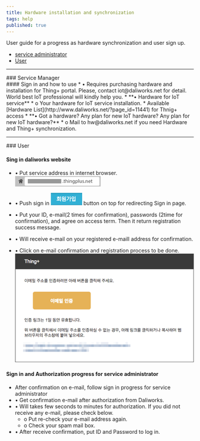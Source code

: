 ```yaml
---
title: Hardware installation and synchronization
tags: help
published: true
---
```


User guide for a progress as hardware synchronization and user sign up. 

* [service administrator](#id-serviceadmin)
* [User](#id-enduser) 

---
<div id='id-serviceadmin'/>
### Service Manager
<br>
#### Sign in and how to use
  * •	Requires purchasing hardware and installation for Thing+ portal. Please, contact iot@daliworks.net for detail. World best IoT professional will kindly help you.
  * **•	Hardware for IoT service**
    * o	Your hardware for IoT service installation.
    * Available [Hardware List](http://www.daliworks.net/?page_id=11441) for Thnig+ access
  * **•	Got a hardware? Any plan for new IoT hardware? Any plan for new IoT hardware?**
    * o Mail to hw@daliworks.net if you need Hardware and Thing+ synchronization.

<br>

---
<div id='id-enduser'/>
### User
<br>

<!---
### Prerequestion for service 
  * Registor member in {serviceName}.thingplus.net 
  * Service administration approval and authorization 
-->

#### Sing in daliworks website
  * •	Put service address in internet browser.
![](/assets/2_address.png)

  * •	Push sign in ![](/assets/2_register.png) button on top for redirecting Sign in page. 
  * •	Put your ID, e-mail(2 times for confirmation), passwords (2time for confirmation), and agree on access term. Then it return registration success message.   
  * •	Will receive e-mail on your registered e-maill address for confirmation. 
  * •	Click on e-mail confirmation and registration process to be done.   
![](/assets/2_email.png)

#### Sign in and Authorization progress for service administrator
  * After confirmation on e-mail, follow sign in progress for service administrator
  * •	Get confirmation e-mail after authorization from Daliworks.  
  * •	Will takes few seconds to minutes for authorization. If you did not receive any e-mail, please check below.  
    * o	Put re-check your e-mail address again. 
    * o	Check your spam mail box. 
  * •	After receive confirmation, put ID and Password to log in.  

<!---

<br>

---
### Developer
<br>
### Necessary step to use Thing+ portal
1) Hardware
* Pin number in puchased hardware 
* Thing+ registration
* Connect hardware in Thing+ registration

### Hardware

### Hardware?

### Purchasing Hardware?

### Pin number in hardware

### check pin number in hardware

### Connect Gateway 
* Can connect Thing+ protal if puchased hardware.

### Connect Gateway

### Check gateway on Thing+
1. Move to sensor list menu.  
* Check gateway on sensor list page.  
* After find gateway, check sensor below name of gateway. 
* If not, ask service administrator.(Contact person or send e-mail on bottom of screen)
-->



<!---
Service administrator B2B
- www.thingplus.net
- Sign in and service  
- 1)Guide for hardware that you want to add(Not installation guide. Access guide with hardware.)
- 2)Contact directly to hardware 

3)User
- example.thingplus.net
- Need authorization for service adminstrator and gateway after sign in 
- Hardware information will not be provided
- Information for sign in and authorization

Developer(Site administrator)
- 4)DIY
  - diy.thingplus.net
  - After sign in, automatic approval. Need direct connecting gateway on his own 
  - Hardware purchase information(ICbanQ link), Sign in after get token by purchasement, Connect gateway
- Programmer
  - dev.thingplus.net
  - After sign in, automatic approval, Need direct connecting gateway on his own
  - Hardware purchase information(ICbanQ link), Sign in after get token by purchasement, Connect gateway, provide programming guide on gateway. 
-->

<!---
* Developer
-->
